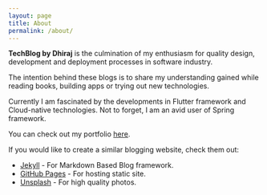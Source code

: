 ```yaml
---
layout: page
title: About
permalink: /about/
---
```


**TechBlog by Dhiraj** is the culmination of my enthusiasm for quality design, development and deployment processes in software industry.

The intention behind these blogs is to share my understanding gained while reading books, building apps or trying out new technologies.

Currently I am fascinated by the developments in Flutter framework and Cloud-native technologies. Not to forget, I am an avid user of Spring framework.

You can check out my portfolio [here](https://dhirajsalian.com).

If you would like to create a similar blogging website, check them out:
 * [Jekyll](https://jekyllrb.com/) - For Markdown Based Blog framework.
 * [GitHub Pages](https://pages.github.com) - For hosting static site.
 * [Unsplash](https://unsplash.com) - For high quality photos.
